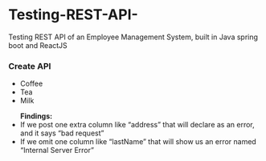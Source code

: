 # Testing-REST-API-
Testing REST API of an Employee Management System, built in Java spring boot and ReactJS
<h3>Create API </h3>
<ul>
<li>Coffee</li>
<li>Tea</li>
<li>Milk</li>
</ul>
<ul><b> Findings:</b> 

<li>If we post one extra column like “address” that will declare as an error, and it says “bad request” </li>

<li>If we omit one column like “lastName” that will show us an error named “Internal Server Error” </li>
</ul>
